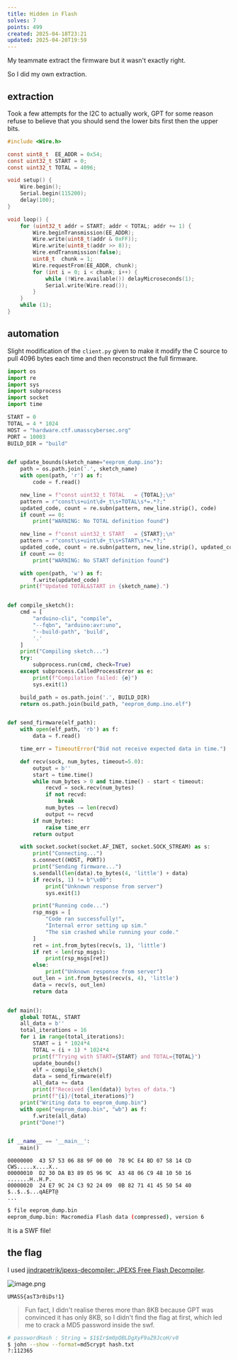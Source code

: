 ```yaml
---
title: Hidden in Flash
solves: 7
points: 499
created: 2025-04-18T23:21
updated: 2025-04-20T19:59
---
```


My teammate extract the firmware but it wasn't exactly right.

So I did my own extraction.

## extraction
Took a few attempts for the I2C to actually work, GPT for some reason refuse to believe that you should send the lower bits first then the upper bits.

```c [eeprom_dump.ino]
#include <Wire.h>

const uint8_t  EE_ADDR = 0x54;
const uint32_t START = 0;
const uint32_t TOTAL = 4096;

void setup() {
    Wire.begin();
    Serial.begin(115200);
    delay(100);
}

void loop() {
    for (uint32_t addr = START; addr < TOTAL; addr += 1) {
        Wire.beginTransmission(EE_ADDR);
        Wire.write(uint8_t(addr & 0xFF));
        Wire.write(uint8_t(addr >> 8));
        Wire.endTransmission(false);
        uint8_t  chunk = 1;
        Wire.requestFrom(EE_ADDR, chunk);
        for (int i = 0; i < chunk; i++) {
            while (!Wire.available()) delayMicroseconds(1);
            Serial.write(Wire.read());
        }
    }
    while (1);
}
```

## automation
Slight modification of the `client.py` given to make it modify the C source to pull 4096 bytes each time and then reconstruct the full firmware.

```python
import os
import re
import sys
import subprocess
import socket
import time

START = 0
TOTAL = 4 * 1024
HOST = "hardware.ctf.umasscybersec.org"
PORT = 10003
BUILD_DIR = "build"


def update_bounds(sketch_name="eeprom_dump.ino"):
    path = os.path.join('.', sketch_name)
    with open(path, 'r') as f:
        code = f.read()

    new_line = f"const uint32_t TOTAL   = {TOTAL};\n"
    pattern = r"const\s+uint\d+_t\s+TOTAL\s*=.*?;"
    updated_code, count = re.subn(pattern, new_line.strip(), code)
    if count == 0:
        print("WARNING: No TOTAL definition found")

    new_line = f"const uint32_t START   = {START};\n"
    pattern = r"const\s+uint\d+_t\s+START\s*=.*?;"
    updated_code, count = re.subn(pattern, new_line.strip(), updated_code)
    if count == 0:
        print("WARNING: No START definition found")

    with open(path, 'w') as f:
        f.write(updated_code)
    print(f"Updated TOTAL&START in {sketch_name}.")


def compile_sketch():
    cmd = [
        "arduino-cli", "compile",
        "--fqbn", "arduino:avr:uno",
        "--build-path", 'build',
        '.'
    ]
    print("Compiling sketch...")
    try:
        subprocess.run(cmd, check=True)
    except subprocess.CalledProcessError as e:
        print(f"Compilation failed: {e}")
        sys.exit(1)

    build_path = os.path.join('.', BUILD_DIR)
    return os.path.join(build_path, "eeprom_dump.ino.elf")


def send_firmware(elf_path):
    with open(elf_path, 'rb') as f:
        data = f.read()

    time_err = TimeoutError("Did not receive expected data in time.")

    def recv(sock, num_bytes, timeout=5.0):
        output = b''
        start = time.time()
        while num_bytes > 0 and time.time() - start < timeout:
            recvd = sock.recv(num_bytes)
            if not recvd:
                break
            num_bytes -= len(recvd)
            output += recvd
        if num_bytes:
            raise time_err
        return output

    with socket.socket(socket.AF_INET, socket.SOCK_STREAM) as s:
        print("Connecting...")
        s.connect((HOST, PORT))
        print("Sending firmware...")
        s.sendall(len(data).to_bytes(4, 'little') + data)
        if recv(s, 1) != b"\x00":
            print("Unknown response from server")
            sys.exit(1)

        print("Running code...")
        rsp_msgs = [
            "Code ran successfully!",
            "Internal error setting up sim."
            "The sim crashed while running your code."
        ]
        ret = int.from_bytes(recv(s, 1), 'little')
        if ret < len(rsp_msgs):
            print(rsp_msgs[ret])
        else:
            print("Unknown response from server")
        out_len = int.from_bytes(recv(s, 4), 'little')
        data = recv(s, out_len)
        return data


def main():
    global TOTAL, START
    all_data = b''
    total_iterations = 16
    for i in range(total_iterations):
        START = i * 1024*4
        TOTAL = (i + 1) * 1024*4
        print(f"Trying with START={START} and TOTAL={TOTAL}")
        update_bounds()
        elf = compile_sketch()
        data = send_firmware(elf)
        all_data += data
        print(f"Received {len(data)} bytes of data.")
        print(f"{i}/{total_iterations}")
    print("Writing data to eeprom_dump.bin")
    with open("eeprom_dump.bin", "wb") as f:
        f.write(all_data)
    print("Done!")


if __name__ == '__main__':
    main()
```

```
00000000  43 57 53 06 88 9F 00 00  78 9C E4 BD 07 58 14 CD  CWS.....x....X..
00000010  D2 30 DA B3 89 05 96 9C  A3 48 06 C9 48 10 50 16  .......H..H.P.
00000020  24 E7 9C 24 C3 92 24 09  0B 82 71 41 45 50 54 40  $..$..$...qAEPT@
...
```

```bash
$ file eeprom_dump.bin
eeprom_dump.bin: Macromedia Flash data (compressed), version 6
```

It is a SWF file!
## the flag

I used [jindrapetrik/jpexs-decompiler: JPEXS Free Flash Decompiler](https://github.com/jindrapetrik/jpexs-decompiler).

![image.png](https://res.cloudinary.com/kumonochisanaka/image/upload/v1745033202/2025/04/fb5292ad30ad86a5bdd091579ae61f4b.png)

```flag
UMASS{asT3r0iDs!1}
```

> Fun fact, I didn't realise theres more than 8KB because GPT was convinced it has only 8KB, so I didn't find the flag at first, which led me to crack a MD5 password inside the swf.

```bash
# passwordHash : String = $1$Ir$m0pQBLDgXyF9aZ9JcoH/v0
$ john --show --format=md5crypt hash.txt
?:112365
```
